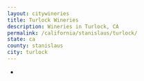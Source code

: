 ```yaml
---
layout: citywineries
title: Turlock Wineries
description: Wineries in Turlock, CA
permalink: /california/stanislaus/turlock/
state: ca
county: stanislaus
city: turlock
---
```

-
